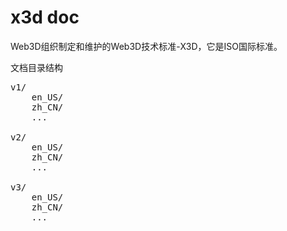 x3d doc
======

Web3D组织制定和维护的Web3D技术标准-X3D，它是ISO国际标准。

文档目录结构

<pre>
v1/
    en_US/
    zh_CN/
    ...
    
v2/
    en_US/
    zh_CN/
    ...
    
v3/
    en_US/
    zh_CN/
    ...
</pre>
